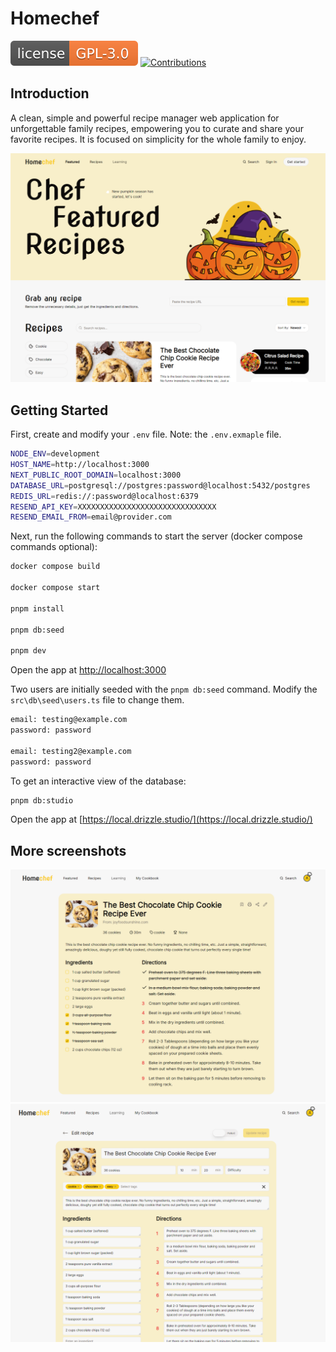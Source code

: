 # Homechef

[![License](/public/README/license-badge.svg)](./LICENSE) [![Contributions](https://img.shields.io/badge/contributions-welcome-brightgreen.svg?style=flat)](https://github.com/JoeyHentges/homechef/issues)

## Introduction

A clean, simple and powerful recipe manager web application for unforgettable family recipes, empowering you to curate and share your favorite recipes.
It is focused on simplicity for the whole family to enjoy.

![promo](/public/README/promo.PNG "Promo 1")

## Getting Started

First, create and modify your `.env` file. Note: the `.env.exmaple` file.

```bash
NODE_ENV=development
HOST_NAME=http://localhost:3000
NEXT_PUBLIC_ROOT_DOMAIN=localhost:3000
DATABASE_URL=postgresql://postgres:password@localhost:5432/postgres
REDIS_URL=redis://:password@localhost:6379
RESEND_API_KEY=XXXXXXXXXXXXXXXXXXXXXXXXXXXXXXX
RESEND_EMAIL_FROM=email@provider.com
```

Next, run the following commands to start the server (docker compose commands optional):

```bash
docker compose build

docker compose start

pnpm install

pnpm db:seed

pnpm dev
```

Open the app at [http://localhost:3000](http://localhost:3000)

Two users are initially seeded with the `pnpm db:seed` command. Modify the `src\db\seed\users.ts` file to change them.

```bash
email: testing@example.com
password: password

email: testing2@example.com
password: password
```

To get an interactive view of the database:

```bash
pnpm db:studio
```

Open the app at [https://local.drizzle.studio/](https://local.drizzle.studio/)

## More screenshots

![recipe-view-promo](/public/README/recipe-view-promo.PNG "Promo 2")
![recipe-edit-promo](/public/README/recipe-edit-promo.PNG "Promo 3")
